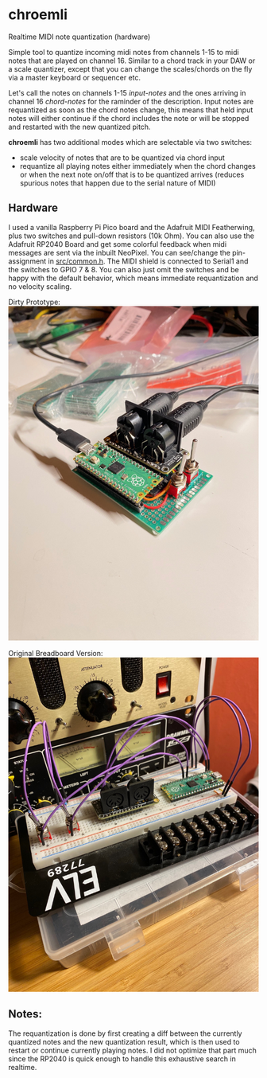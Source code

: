 # chroemli
Realtime MIDI note quantization (hardware)

Simple tool to quantize incoming midi notes from channels 1-15 to midi notes that are played on channel 16. Similar to a chord track in your DAW or a scale quantizer, except that you can change the scales/chords on the fly via a master keyboard or sequencer etc.

Let's call the notes on channels 1-15 *input-notes* and the ones arriving in channel 16 *chord-notes* for the raminder of the description.
Input notes are requantized as soon as the chord notes change, this means that held input notes will either continue if the chord includes the note or will be stopped and restarted with the new quantized pitch.

**chroemli** has two additional modes which are selectable via two switches:
  * scale velocity of notes that are to be quantized via chord input 
  * requantize all playing notes either immediately when the chord changes or when the next note on/off that is to be quantized arrives (reduces spurious notes that happen due to the serial nature of MIDI)

## Hardware

I used a vanilla Raspberry Pi Pico board and the Adafruit MIDI Featherwing, plus two switches and pull-down resistors (10k Ohm). You can also use the Adafruit RP2040 Board and get some colorful feedback when midi messages are sent via the inbuilt NeoPixel.
You can see/change the pin-assignment in [src/common.h](https://github.com/lodsb/chroemli/blob/master/src/common.h). The MIDI shield is connected to Serial1 and the switches to GPIO 7 & 8. You can also just omit the switches and be happy with the default behavior, which means immediate requantization and no velocity scaling.

Dirty Prototype:
![Alt text](doc/prototype.jpg?raw=true "Prototype")

Original Breadboard Version:
![Alt text](doc/breadboard.jpg?raw=true "Breadboard")

## Notes:
The requantization is done by first creating a diff between the currently quantized notes and the new quantization result, which is then used to
restart or continue currently playing notes. I did not optimize that part much since the RP2040 is quick enough to handle this exhaustive search in realtime.